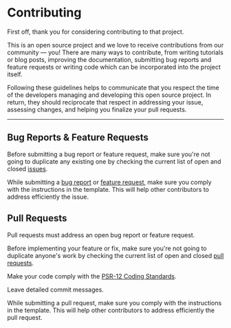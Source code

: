 # Contributing

First off, thank you for considering contributing to that project.

This is an open source project and we love to receive contributions from our community — you! There are many ways to contribute, from writing tutorials or blog posts, improving the documentation, submitting bug reports and feature requests or writing code which can be incorporated into the project itself.

Following these guidelines helps to communicate that you respect the time of the developers managing and developing this open source project. In return, they should reciprocate that respect in addressing your issue, assessing changes, and helping you finalize your pull requests.

---

## Bug Reports & Feature Requests

Before submitting a bug report or feature request, make sure you're not going to duplicate any existing one by checking the current list of open and closed [issues](https://github.com/opportus/authorizer/issues).

While submitting a [bug report](https://github.com/opportus/authorizer/issues/new?template=bug_report.md) or [feature request](https://github.com/opportus/authorizer/issues/new?template=feature_request.md), make sure you comply with the instructions in the template. This will help other contributors to address efficiently the issue.

## Pull Requests

Pull requests must address an open bug report or feature request.

Before implementing your feature or fix, make sure you're not going to duplicate anyone's work by checking the current list of open and closed [pull requests](https://github.com/opportus/authorizer/pulls).

Make your code comply with the [PSR-12 Coding Standards](https://www.php-fig.org/psr/psr-12/).

Leave detailed commit messages.

While submitting a pull request, make sure you comply with the instructions in the template. This will help other contributors to address efficiently the pull request.
